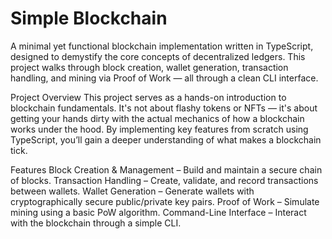 # Simple Blockchain
A minimal yet functional blockchain implementation written in TypeScript, designed to demystify the core concepts of decentralized ledgers. This project walks through block creation, wallet generation, transaction handling, and mining via Proof of Work — all through a clean CLI interface.

Project Overview
This project serves as a hands-on introduction to blockchain fundamentals. It's not about flashy tokens or NFTs — it's about getting your hands dirty with the actual mechanics of how a blockchain works under the hood. By implementing key features from scratch using TypeScript, you’ll gain a deeper understanding of what makes a blockchain tick.

Features
Block Creation & Management – Build and maintain a secure chain of blocks.
Transaction Handling – Create, validate, and record transactions between wallets.
Wallet Generation – Generate wallets with cryptographically secure public/private key pairs.
Proof of Work – Simulate mining using a basic PoW algorithm.
Command-Line Interface – Interact with the blockchain through a simple CLI.
